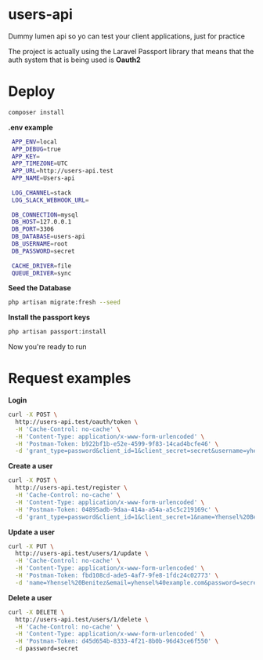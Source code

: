 # users-api
Dummy lumen api so yo can test your client applications, just for practice

The project is actually using the Laravel Passport library that means that the auth system that is being used is **Oauth2** 

# Deploy

```sh
composer install
```

**.env example**

```sh
 APP_ENV=local
 APP_DEBUG=true
 APP_KEY=
 APP_TIMEZONE=UTC
 APP_URL=http://users-api.test
 APP_NAME=Users-api
 
 LOG_CHANNEL=stack
 LOG_SLACK_WEBHOOK_URL=
 
 DB_CONNECTION=mysql
 DB_HOST=127.0.0.1
 DB_PORT=3306
 DB_DATABASE=users-api
 DB_USERNAME=root
 DB_PASSWORD=secret
 
 CACHE_DRIVER=file
 QUEUE_DRIVER=sync
 ```

**Seed the Database**
```sh
php artisan migrate:fresh --seed
```
 
**Install the passport keys**
```sh
php artisan passport:install 
```

Now you're ready to run

# Request examples 

**Login**
```sh
curl -X POST \
  http://users-api.test/oauth/token \
  -H 'Cache-Control: no-cache' \
  -H 'Content-Type: application/x-www-form-urlencoded' \
  -H 'Postman-Token: b922bf1b-e52e-4599-9f83-14cad4bcfe46' \
  -d 'grant_type=password&client_id=1&client_secret=secret&username=yhensel%40example.com&password=secret'
```

**Create a user**
```sh
curl -X POST \
  http://users-api.test/register \
  -H 'Cache-Control: no-cache' \
  -H 'Content-Type: application/x-www-form-urlencoded' \
  -H 'Postman-Token: 04895adb-9daa-414a-a54a-a5c5c219169c' \
  -d 'grant_type=password&client_id=1&client_secret=1&name=Yhensel%20Benitez&email=yhensel%40exam.com&password=secret&confirm_password=secret'
```

**Update a user**
```sh
curl -X PUT \
  http://users-api.test/users/1/update \
  -H 'Cache-Control: no-cache' \
  -H 'Content-Type: application/x-www-form-urlencoded' \
  -H 'Postman-Token: fbd108cd-ade5-4af7-9fe8-1fdc24c02773' \
  -d 'name=Yhensel%20Benitez&email=yhensel%40example.com&password=secret&new_password=123456&confirm_password=123456'
```

**Delete a user**

```sh
curl -X DELETE \
  http://users-api.test/users/1/delete \
  -H 'Cache-Control: no-cache' \
  -H 'Content-Type: application/x-www-form-urlencoded' \
  -H 'Postman-Token: d45d654b-8333-4f21-8b0b-96d43ce6f550' \
  -d password=secret
```


